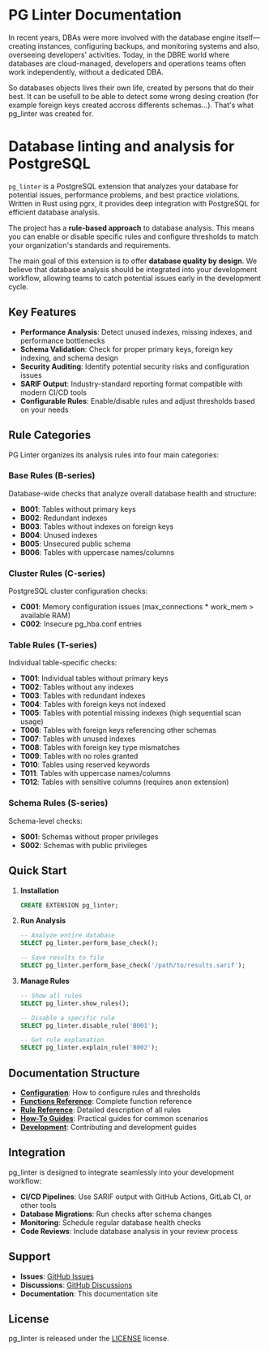# PG Linter Documentation

In recent years, DBAs were more involved with the database engine itself—creating instances, configuring backups, and monitoring systems and also, overseeing developers' activities.
Today, in the DBRE world where databases are cloud-managed, developers and operations teams often work independently, without a dedicated DBA.

So databases objects lives their own life, created by persons that do their best. It can be usefull to be able to detect some wrong desing creation (for example foreign keys created accross differents schemas...). That's what pg_linter was created for.

Database linting and analysis for PostgreSQL
===============================================================================

`pg_linter` is a PostgreSQL extension that analyzes your database for potential issues, performance problems, and best practice violations. Written in Rust using pgrx, it provides deep integration with PostgreSQL for efficient database analysis.

The project has a **rule-based approach** to database analysis. This means you can enable or disable specific rules and configure thresholds to match your organization's standards and requirements.

The main goal of this extension is to offer **database quality by design**. We believe that database analysis should be integrated into your development workflow, allowing teams to catch potential issues early in the development cycle.

## Key Features

* **Performance Analysis**: Detect unused indexes, missing indexes, and performance bottlenecks
* **Schema Validation**: Check for proper primary keys, foreign key indexing, and schema design
* **Security Auditing**: Identify potential security risks and configuration issues
* **SARIF Output**: Industry-standard reporting format compatible with modern CI/CD tools
* **Configurable Rules**: Enable/disable rules and adjust thresholds based on your needs

## Rule Categories

PG Linter organizes its analysis rules into four main categories:

### Base Rules (B-series)
Database-wide checks that analyze overall database health and structure:
- **B001**: Tables without primary keys
- **B002**: Redundant indexes
- **B003**: Tables without indexes on foreign keys
- **B004**: Unused indexes
- **B005**: Unsecured public schema
- **B006**: Tables with uppercase names/columns

### Cluster Rules (C-series)
PostgreSQL cluster configuration checks:
- **C001**: Memory configuration issues (max_connections * work_mem > available RAM)
- **C002**: Insecure pg_hba.conf entries

### Table Rules (T-series)
Individual table-specific checks:
- **T001**: Individual tables without primary keys
- **T002**: Tables without any indexes
- **T003**: Tables with redundant indexes
- **T004**: Tables with foreign keys not indexed
- **T005**: Tables with potential missing indexes (high sequential scan usage)
- **T006**: Tables with foreign keys referencing other schemas
- **T007**: Tables with unused indexes
- **T008**: Tables with foreign key type mismatches
- **T009**: Tables with no roles granted
- **T010**: Tables using reserved keywords
- **T011**: Tables with uppercase names/columns
- **T012**: Tables with sensitive columns (requires anon extension)

### Schema Rules (S-series)
Schema-level checks:
- **S001**: Schemas without proper privileges
- **S002**: Schemas with public privileges

## Quick Start

1. **Installation**
   ```sql
   CREATE EXTENSION pg_linter;
   ```

2. **Run Analysis**
   ```sql
   -- Analyze entire database
   SELECT pg_linter.perform_base_check();

   -- Save results to file
   SELECT pg_linter.perform_base_check('/path/to/results.sarif');
   ```

3. **Manage Rules**
   ```sql
   -- Show all rules
   SELECT pg_linter.show_rules();

   -- Disable a specific rule
   SELECT pg_linter.disable_rule('B001');

   -- Get rule explanation
   SELECT pg_linter.explain_rule('B002');
   ```

## Documentation Structure

- **[Configuration](configure.md)**: How to configure rules and thresholds
- **[Functions Reference](functions/)**: Complete function reference
- **[Rule Reference](rules/)**: Detailed description of all rules
- **[How-To Guides](how-to/)**: Practical guides for common scenarios
- **[Development](dev/)**: Contributing and development guides

## Integration

pg_linter is designed to integrate seamlessly into your development workflow:

- **CI/CD Pipelines**: Use SARIF output with GitHub Actions, GitLab CI, or other tools
- **Database Migrations**: Run checks after schema changes
- **Monitoring**: Schedule regular database health checks
- **Code Reviews**: Include database analysis in your review process

## Support

- **Issues**: [GitHub Issues](https://github.com/yourorg/pg_linter/issues)
- **Discussions**: [GitHub Discussions](https://github.com/yourorg/pg_linter/discussions)
- **Documentation**: This documentation site

## License

pg_linter is released under the [LICENSE](../LICENSE) license.
